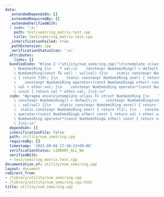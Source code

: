 ```yaml
---
data:
  _extendedDependsOn: []
  _extendedRequiredBy: []
  _extendedVerifiedWith:
  - icon: ':x:'
    path: test/semiring_matrix.test.cpp
    title: test/semiring_matrix.test.cpp
  _isVerificationFailed: true
  _pathExtension: cpp
  _verificationStatusIcon: ':x:'
  attributes:
    links: []
  bundledCode: "#line 2 \"utility/num_semiring.cpp\"\n\ntemplate <class T> struct\
    \ NumSemiRing {\n    T val;\n    constexpr NumSemiRing() = default;\n    constexpr\
    \ NumSemiRing(const T& val) : val(val) {}\n    static constexpr NumSemiRing zero()\
    \ { return T(0); }\n    static constexpr NumSemiRing one() { return T(1); }\n\
    \    constexpr NumSemiRing operator+(const NumSemiRing& other) const { return\
    \ val + other.val; }\n    constexpr NumSemiRing operator*(const NumSemiRing& other)\
    \ const { return val * other.val; }\n};\n"
  code: "#pragma once\n\ntemplate <class T> struct NumSemiRing {\n    T val;\n   \
    \ constexpr NumSemiRing() = default;\n    constexpr NumSemiRing(const T& val)\
    \ : val(val) {}\n    static constexpr NumSemiRing zero() { return T(0); }\n  \
    \  static constexpr NumSemiRing one() { return T(1); }\n    constexpr NumSemiRing\
    \ operator+(const NumSemiRing& other) const { return val + other.val; }\n    constexpr\
    \ NumSemiRing operator*(const NumSemiRing& other) const { return val * other.val;\
    \ }\n};\n"
  dependsOn: []
  isVerificationFile: false
  path: utility/num_semiring.cpp
  requiredBy: []
  timestamp: '2021-09-04 17:30:23+09:00'
  verificationStatus: LIBRARY_ALL_WA
  verifiedWith:
  - test/semiring_matrix.test.cpp
documentation_of: utility/num_semiring.cpp
layout: document
redirect_from:
- /library/utility/num_semiring.cpp
- /library/utility/num_semiring.cpp.html
title: utility/num_semiring.cpp
---
```

